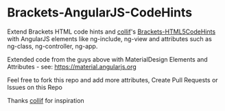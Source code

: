 Brackets-AngularJS-CodeHints
============================

Extend Brackets HTML code hints and [collif](https://github.com/coliff)'s [Brackets-HTML5CodeHints](https://github.com/coliff/Brackets-HTML5CodeHints) with AngularJS elements like ng-include, ng-view and attributes such as ng-class, ng-controller, ng-app.

Extended code from the guys above with MaterialDesign Elements and Attributes - see: https://material.angularjs.org

Feel free to fork this repo and add more attributes, Create Pull Requests or Issues on this Repo

Thanks [collif](https://github.com/coliff) for inspiration